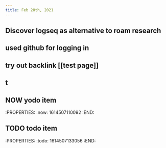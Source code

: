 ```yaml
---
title: Feb 28th, 2021
---
```


## Discover logseq as alternative to roam research
## used github for logging in
## try out backlink [[test page]]
## t
## NOW yodo item
:PROPERTIES:
:now: 1614507110092
:END:
## TODO todo item 
:PROPERTIES:
:todo: 1614507133056
:END:
